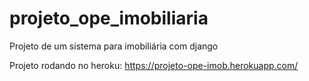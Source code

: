 # projeto_ope_imobiliaria
Projeto de um sistema para imobiliária com django

Projeto rodando no heroku: https://projeto-ope-imob.herokuapp.com/
